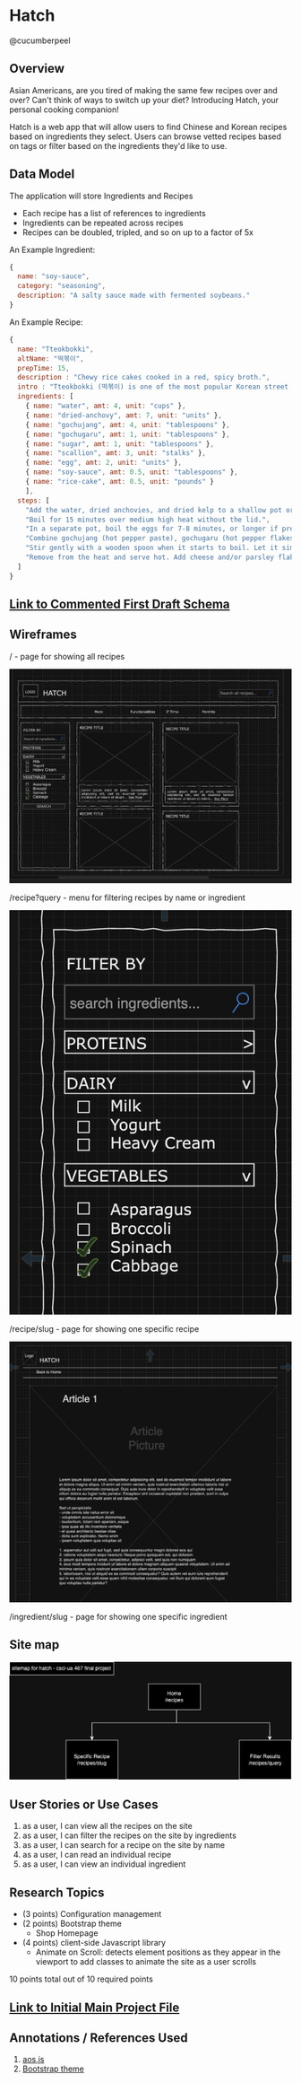 # Hatch
@cucumberpeel

## Overview

Asian Americans, are you tired of making the same few recipes over and over? Can't think of ways to switch up your diet? Introducing Hatch, your personal cooking companion!

Hatch is a web app that will allow users to find Chinese and Korean recipes based on ingredients they select. Users can browse vetted recipes based on tags or filter based on the ingredients they'd like to use.

## Data Model

The application will store Ingredients and Recipes

* Each recipe has a list of references to ingredients
* Ingredients can be repeated across recipes
* Recipes can be doubled, tripled, and so on up to a factor of 5x

An Example Ingredient:

```javascript
{
  name: "soy-sauce",
  category: "seasoning",
  description: "A salty sauce made with fermented soybeans."
}
```

An Example Recipe:

```javascript
{
  name: "Tteokbokki",
  altName: "떡볶이",
  prepTime: 15,
  description : "Chewy rice cakes cooked in a red, spicy broth.",
  intro : "Tteokbokki (떡볶이) is one of the most popular Korean street foods in Korea. Among other things, today’s recipe is made with Korean rice cakes and gochujang (Korean chili paste)! It’s super delicious, umami rich and highly addictive! So much so that even if your tummy is full, you will still have some room for these spicy rice cakes!",
  ingredients: [
    { name: "water", amt: 4, unit: "cups" },
    { name: "dried-anchovy", amt: 7, unit: "units" },
    { name: "gochujang", amt: 4, unit: "tablespoons" },
    { name: "gochugaru", amt: 1, unit: "tablespoons" },
    { name: "sugar", amt: 1, unit: "tablespoons" },
    { name: "scallion", amt: 3, unit: "stalks" },
    { name: "egg", amt: 2, unit: "units" },
    { name: "soy-sauce", amt: 0.5, unit: "tablespoons" },
    { name: "rice-cake", amt: 0.5, unit: "pounds" }
    ],
  steps: [
    "Add the water, dried anchovies, and dried kelp to a shallow pot or pan.",
    "Boil for 15 minutes over medium high heat without the lid.",
    "In a separate pot, boil the eggs for 7-8 minutes, or longer if preferred.",
    "Combine gochujang (hot pepper paste), gochugaru (hot pepper flakes), and sugar in a small bowl. Remove the anchovies from the pot and add the rice cake, the mixture in the bowl, the green onion, and hard boiled eggs.",
    "Stir gently with a wooden spoon when it starts to boil. Let it simmer and keep stirring until the rice cake turns soft and the tteokbokki sauce thickens and looks shiny, which should take about 10 to 15 minutes. If the rice cake is not soft enough, add more water and continue stirring until it softens.",
    "Remove from the heat and serve hot. Add cheese and/or parsley flakes if desired."
  ]
}
```

## [Link to Commented First Draft Schema](db.mjs)

## Wireframes

/ - page for showing all recipes

![list](documentation/hatch-all-recipes.png)

/recipe?query - menu for filtering recipes by name or ingredient

![list create](documentation/hatch-filter.png)

/recipe/slug - page for showing one specific recipe

![list](documentation/hatch-recipes-slug.png)

/ingredient/slug - page for showing one specific ingredient

## Site map

![sitemap](documentation/hatch-sitemap.drawio.png)

## User Stories or Use Cases

1. as a user, I can view all the recipes on the site
2. as a user, I can filter the recipes on the site by ingredients
3. as a user, I can search for a recipe on the site by name
4. as a user, I can read an individual recipe
5. as a user, I can view an individual ingredient

## Research Topics

* (3 points) Configuration management
* (2 points) Bootstrap theme
    * Shop Homepage
* (4 points) client-side Javascript library
    * Animate on Scroll: detects element positions as they appear in the viewport to add classes to animate the site as a user scrolls

10 points total out of 10 required points


## [Link to Initial Main Project File](app.mjs) 

## Annotations / References Used

1. [aos.js](https://github.com/michalsnik/aos)
2. [Bootstrap theme](https://startbootstrap.com/template/shop-homepage)

